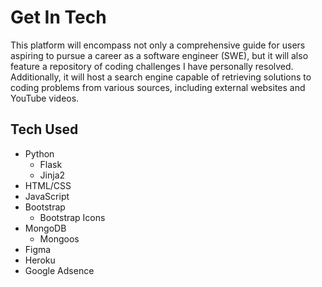 # Get In Tech 

This platform will encompass not only a comprehensive guide for users aspiring to pursue a career as a software engineer (SWE), but it will also feature a repository of coding challenges I have personally resolved. Additionally, it will host a search engine capable of retrieving solutions to coding problems from various sources, including external websites and YouTube videos.


## Tech Used
- Python
    - Flask
    - Jinja2
- HTML/CSS
- JavaScript
- Bootstrap
    - Bootstrap Icons
- MongoDB
    - Mongoos 
- Figma
- Heroku
- Google Adsence
